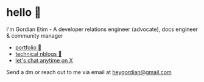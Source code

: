
# hello 👋
I'm Gordian Etim - A developer relations engineer (advocate), docs engineer & community manager


- [portfolio 📂](https://linktr.ee/heygordian)
- [technical nblogs 📝](https://linktr.ee/heygordian)
- [let's chat anytime on X](https://x.com/0xgordian) 

Send a dm or reach out to me via email at heygordian@gmail.com




